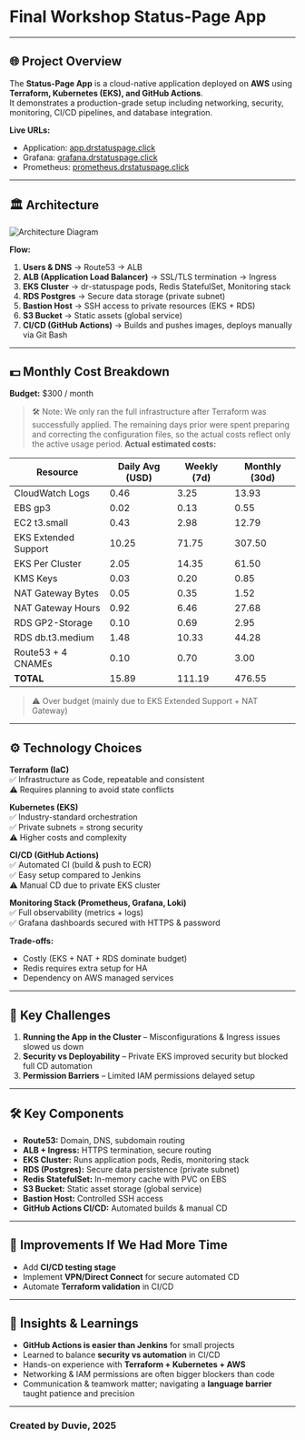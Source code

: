 # Final Workshop Status-Page App

---

## 🌐 Project Overview
The **Status-Page App** is a cloud-native application deployed on **AWS** using **Terraform, Kubernetes (EKS), and GitHub Actions**.  
It demonstrates a production-grade setup including networking, security, monitoring, CI/CD pipelines, and database integration.

**Live URLs:**
- Application: [app.drstatuspage.click](https://app.drstatuspage.click/)
- Grafana: [grafana.drstatuspage.click](https://grafana.drstatuspage.click/)
- Prometheus: [prometheus.drstatuspage.click](https://prometheus.drstatuspage.click/)

---

## 🏛 Architecture
![Architecture Diagram](images/Architecture.jpg)


**Flow:**
1. **Users & DNS** → Route53 → ALB  
2. **ALB (Application Load Balancer)** → SSL/TLS termination → Ingress  
3. **EKS Cluster** → dr-statuspage pods, Redis StatefulSet, Monitoring stack  
4. **RDS Postgres** → Secure data storage (private subnet)  
5. **Bastion Host** → SSH access to private resources (EKS + RDS)  
6. **S3 Bucket** → Static assets (global service)  
7. **CI/CD (GitHub Actions)** → Builds and pushes images, deploys manually via Git Bash
 

---

## 💵 Monthly Cost Breakdown
**Budget:** $300 / month  
> 🛠 Note: We only ran the full infrastructure after Terraform was successfully applied. 
> The remaining days prior were spent preparing and correcting the configuration files, 
> so the actual costs reflect only the active usage period.
**Actual estimated costs:**

| Resource             | Daily Avg (USD) | Weekly (7d) | Monthly (30d) |
|----------------------|----------------|------------|---------------|
| CloudWatch Logs      | 0.46           | 3.25       | 13.93         |
| EBS gp3              | 0.02           | 0.13       | 0.55          |
| EC2 t3.small         | 0.43           | 2.98       | 12.79         |
| EKS Extended Support | 10.25          | 71.75      | 307.50        |
| EKS Per Cluster      | 2.05           | 14.35      | 61.50         |
| KMS Keys             | 0.03           | 0.20       | 0.85          |
| NAT Gateway Bytes    | 0.05           | 0.35       | 1.52          |
| NAT Gateway Hours    | 0.92           | 6.46       | 27.68         |
| RDS GP2-Storage      | 0.10           | 0.69       | 2.95          |
| RDS db.t3.medium     | 1.48           | 10.33      | 44.28         |
| Route53 + 4 CNAMEs   | 0.10           | 0.70       | 3.00          |
| **TOTAL**            | 15.89          | 111.19     | 476.55        |

> ⚠️ Over budget (mainly due to EKS Extended Support + NAT Gateway)
> 

---

## ⚙ Technology Choices

**Terraform (IaC)**  
✅ Infrastructure as Code, repeatable and consistent  
⚠️ Requires planning to avoid state conflicts  

**Kubernetes (EKS)**  
✅ Industry-standard orchestration  
✅ Private subnets = strong security  
⚠️ Higher costs and complexity  

**CI/CD (GitHub Actions)**  
✅ Automated CI (build & push to ECR)  
✅ Easy setup compared to Jenkins  
⚠️ Manual CD due to private EKS cluster  

**Monitoring Stack (Prometheus, Grafana, Loki)**  
✅ Full observability (metrics + logs)  
✅ Grafana dashboards secured with HTTPS & password  

**Trade-offs:**  
- Costly (EKS + NAT + RDS dominate budget)  
- Redis requires extra setup for HA  
- Dependency on AWS managed services  

---

## 🔑 Key Challenges

1. **Running the App in the Cluster** – Misconfigurations & Ingress issues slowed us down  
2. **Security vs Deployability** – Private EKS improved security but blocked full CD automation  
3. **Permission Barriers** – Limited IAM permissions delayed setup  

---

## 🛠 Key Components

- **Route53:** Domain, DNS, subdomain routing  
- **ALB + Ingress:** HTTPS termination, secure routing  
- **EKS Cluster:** Runs application pods, Redis, monitoring stack  
- **RDS (Postgres):** Secure data persistence (private subnet)  
- **Redis StatefulSet:** In-memory cache with PVC on EBS  
- **S3 Bucket:** Static asset storage (global service)  
- **Bastion Host:** Controlled SSH access  
- **GitHub Actions CI/CD:** Automated builds & manual CD  

---

## 🚀 Improvements If We Had More Time
- Add **CI/CD testing stage**  
- Implement **VPN/Direct Connect** for secure automated CD  
- Automate **Terraform validation** in CI/CD  

---

## 📌 Insights & Learnings
- **GitHub Actions is easier than Jenkins** for small projects  
- Learned to balance **security vs automation** in CI/CD  
- Hands-on experience with **Terraform + Kubernetes + AWS**  
- Networking & IAM permissions are often bigger blockers than code  
- Communication & teamwork matter; navigating a **language barrier** taught patience and precision  

---

### Created by Duvie, 2025
